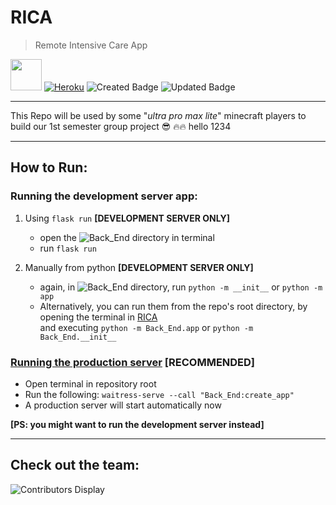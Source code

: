 # RICA 

> Remote Intensive Care App 

<img src="https://cdnb.artstation.com/p/assets/images/images/009/032/679/large/sean-o-neill-team-rocket-logo.jpg" width="50px" heigh="50px" /> [![Heroku](https://pyheroku-badge.herokuapp.com/?app=rica-app&style=flat)](http://bit.ly/RICA-app-heorku) 
![Created Badge](https://badges.pufler.dev/created/TeamRocketBalleBalle/RICA)
![Updated Badge](https://badges.pufler.dev/updated/TeamRocketBalleBalle/RICA)

---

This Repo will be used by some "_ultra pro max lite_" minecraft players to build our 1st semester group project :sunglasses: :fire::fire: hello 1234


---

## How to Run:

### Running the development server app:
  1) Using `flask run` **[DEVELOPMENT SERVER ONLY]**
      - open the ![Back_End](Back_End) directory in terminal
      - run `flask run`
  
  2) Manually from python **[DEVELOPMENT SERVER ONLY]**
      - again, in ![Back_End](Back_End) directory, run `python -m __init__` or `python -m app`
      - Alternatively, you can run them from the repo's root directory, by opening the terminal in [RICA](RICA) \
      and executing `python -m Back_End.app` or `python -m Back_End.__init__`

### [Running the production server](https://flask.palletsprojects.com/en/1.1.x/tutorial/deploy/#run-with-a-production-server) **[RECOMMENDED]**

  - Open terminal in repository root
  - Run the following: `waitress-serve --call "Back_End:create_app"`
  - A production server will start automatically now

**[PS: you might want to run the development server instead]**

------
## Check out the team:
![Contributors Display](https://badges.pufler.dev/contributors/TeamRocketBalleBalle/RICA?size=50&padding=5&bots=true)
